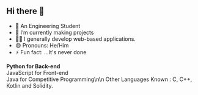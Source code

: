 ## Hi there 👋

- 👦 An Engineering Student
- 🌱 I’m currently making projects
- 🧑‍💻 I generally develop web-based applications.
- 😄 Pronouns: He/Him
- ⚡ Fun fact: ...It's never done


<b>Python for Back-end</b><br>
JavaScript for Front-end<br>
Java for Competitive Programming\n\n
Other Languages Known : C, C++, Kotlin and Solidity.
